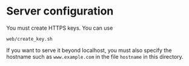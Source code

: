 # Server configuration

You must create HTTPS keys. You can use

```
web/create_key.sh
```

If you want to serve it beyond localhost, you must also specify the hostname
such as `www.example.com` in the file `hostname` in this directory.
